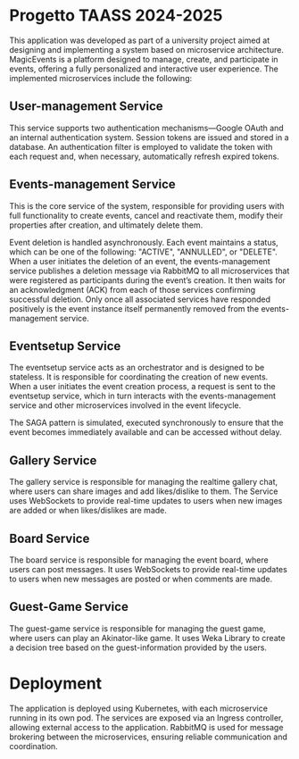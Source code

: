 # Progetto TAASS 2024-2025

This application was developed as part of a university project aimed at designing and implementing a system based on microservice architecture.
MagicEvents is a platform designed to manage, create, and participate in events, offering a fully personalized and interactive user experience.
The implemented microservices include the following:

## User-management Service

This service supports two authentication mechanisms—Google OAuth and an internal authentication system. Session tokens are issued and stored in a database. An authentication filter is employed to validate the token with each request and, when necessary, automatically refresh expired tokens.

## Events-management Service

This is the core service of the system, responsible for providing users with full functionality to create events, cancel and reactivate them, modify their properties after creation, and ultimately delete them.

Event deletion is handled asynchronously. Each event maintains a status, which can be one of the following: "ACTIVE", "ANNULLED", or "DELETE".
When a user initiates the deletion of an event, the events-management service publishes a deletion message via RabbitMQ to all microservices that were registered as participants during the event’s creation. It then waits for an acknowledgment (ACK) from each of those services confirming successful deletion.
Only once all associated services have responded positively is the event instance itself permanently removed from the events-management service.

## Eventsetup Service

The eventsetup service acts as an orchestrator and is designed to be stateless. It is responsible for coordinating the creation of new events.
When a user initiates the event creation process, a request is sent to the eventsetup service, which in turn interacts with the events-management service and other microservices involved in the event lifecycle.

The SAGA pattern is simulated, executed synchronously to ensure that the event becomes immediately available and can be accessed without delay.


## Gallery Service 
The gallery service is responsible for managing the realtime gallery chat, where users can share images and add likes/dislike to them. The Service uses WebSockets to provide real-time updates to users when new images are added or when likes/dislikes are made.

## Board Service
The board service is responsible for managing the event board, where users can post messages. It uses WebSockets to provide real-time updates to users when new messages are posted or when comments are made.

## Guest-Game Service
The guest-game service is responsible for managing the guest game, where users can play an Akinator-like game. It uses Weka Library to create a decision tree based on the guest-information provided by the users.

# Deployment
The application is deployed using Kubernetes, with each microservice running in its own pod. The services are exposed via an Ingress controller, allowing external access to the application. RabbitMQ is used for message brokering between the microservices, ensuring reliable communication and coordination.
